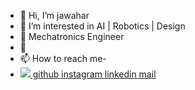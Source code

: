 - 👋 Hi, I’m jawahar
- 👀 I’m interested in AI | Robotics | Design 
- 🌱 Mechatronics Engineer
- 💞️ 
- 📫 How to reach me-
- <div>
		<a href="https://github.com/JAFF-CYBERTHEIF" target="_blank"><img src="https://www.google.com/imgres?imgurl=https%3A%2F%2Fplay-lh.googleusercontent.com%2FPCpXdqvUWfCW1mXhH1Y_98yBpgsWxuTSTofy3NGMo9yBTATDyzVkqU580bfSln50bFU&imgrefurl=https%3A%2F%2Fplay.google.com%2Fstore%2Fapps%2Fdetails%3Fid%3Dcom.github.android%26hl%3Den_US%26gl%3DUS&tbnid=9r1XlBMbu-wI3M&vet=12ahUKEwiM_ZLD-tv2AhVx_TgGHRuYDeIQMygDegUIARDcAQ..i&docid=_mxRgA-R-b1YwM&w=512&h=512&q=github&ved=2ahUKEwiM_ZLD-tv2AhVx_TgGHRuYDeIQMygDegUIARDcAQ">
		github 
		</a>
		<a href="https://www.instagram.com/jawahar_jaff/?hl=en" target="_blank">
		instagram
		</a>
		<a href="https://www.linkedin.com/in/jawahar-b/" target="_blank">
		linkedin
		</a>
		<a href="mailto: bjawahar10@gmail.com" target="_blank">
		mail
		</a>
	</div>

<!---
JAFF-CYBERTHEIF/JAFF-CYBERTHEIF is a ✨ special ✨ repository because its `README.md` (this file) appears on your GitHub profile.
You can click the Preview link to take a look at your changes.
--->
